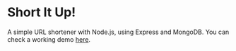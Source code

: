 Short It Up!
============

A simple URL shortener with Node.js, using Express and MongoDB. You can check a working demo [here](http://09s.ir "Short It Up! | 09s.ir").
